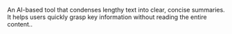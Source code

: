 An AI-based tool that condenses lengthy text into clear, concise summaries. It helps users quickly grasp key information without reading the entire content..
